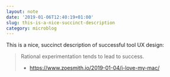 ```yaml
---
layout: note
date: '2019-01-06T12:40:19+01:00'
slug: this-is-a-nice-succinct-description
category: microblog
---
```

This is a nice, succinct description of successful tool UX design:

> Rational experimentation tends to lead to success.
> - https://www.zoesmith.io/2019-01-04/i-love-my-mac/

